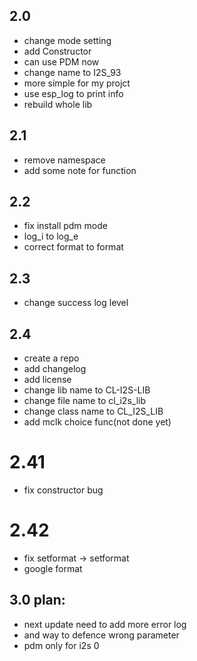 ## 2.0
 * change mode setting
 * add Constructor
 * can use PDM now
 * change name to I2S_93
 * more simple for my projct
 * use esp_log to print info
 * rebuild whole lib

## 2.1
 * remove namespace
 * add some note for function

## 2.2
 * fix install pdm mode
 * log_i to log_e
 * correct format to format

## 2.3
 * change success log level

## 2.4
 * create a repo
 * add changelog
 * add license
 * change lib name to CL-I2S-LIB
 * change file name to cl_i2s_lib
 * change class name to CL_I2S_LIB
 * add mclk choice func(not done yet)

# 2.41
 * fix constructor bug

# 2.42
 * fix setformat -> setformat
 * google format

## 3.0 plan:
 * next update need to add more error log
 * and way to defence wrong parameter
 * pdm only for i2s 0
